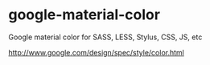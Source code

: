 google-material-color
=====================

Google material color for SASS, LESS, Stylus, CSS, JS, etc

http://www.google.com/design/spec/style/color.html
